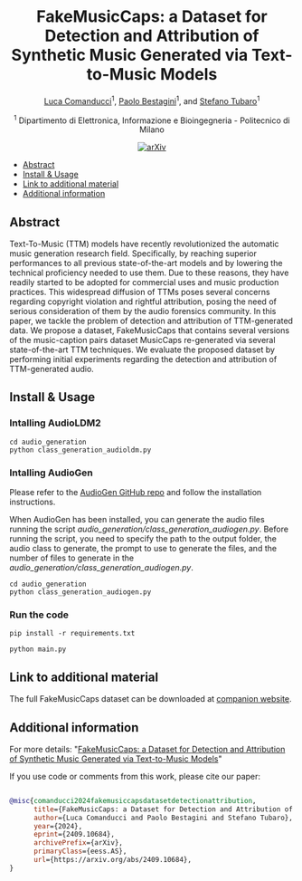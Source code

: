 <div align="center">

# FakeMusicCaps: a Dataset for Detection and Attribution of Synthetic Music Generated via Text-to-Music Models 

<!-- <img width="700px" src="docs/new-generic-style-transfer-headline.svg"> -->
 
[Luca Comanducci](https://lucacoma.github.io/)<sup>1</sup>, [Paolo Bestagini](https://bestagini.faculty.polimi.it/)<sup>1</sup>, and [Stefano Tubaro](https://www.deib.polimi.it/eng/people/details/389422)<sup>1</sup>

<sup>1</sup> Dipartimento di Elettronica, Informazione e Bioingegneria - Politecnico di Milano<br>
    
[![arXiv](https://img.shields.io/badge/arXiv-2403.17864-b31b1b.svg)](https://arxiv.org/abs/2403.17864)

</div>


<!-- START doctoc generated TOC please keep comment here to allow auto update -->
<!-- DON'T EDIT THIS SECTION, INSTEAD RE-RUN doctoc TO UPDATE -->
<!-- DON'T EDIT THIS SECTION, INSTEAD RE-RUN doctoc TO UPDATE -->

- [Abstract](#abstract)
- [Install & Usage](#install--usage)
- [Link to additional material](#link-to-additional-material)
- [Additional information](#additional-information)

<!-- END doctoc generated TOC please keep comment here to allow auto update -->
    
## Abstract
Text-To-Music (TTM) models have recently revolutionized the automatic music generation research field. Specifically, by reaching superior performances to all previous state-of-the-art models and by lowering the technical proficiency needed to use them. Due to these reasons, they have readily started to be adopted for commercial uses and music production practices. This widespread diffusion of TTMs poses several concerns regarding copyright violation and rightful attribution, posing the need of serious consideration of them by the audio forensics community. In this paper, we tackle the problem of detection and attribution of TTM-generated data. We propose a dataset, FakeMusicCaps that contains several versions of the music-caption pairs dataset MusicCaps re-generated via several state-of-the-art TTM techniques. We evaluate the proposed dataset by performing initial experiments regarding the detection and attribution of TTM-generated audio.


## Install & Usage


### Intalling AudioLDM2

```
cd audio_generation
python class_generation_audioldm.py
```


### Intalling AudioGen

Please refer to the [AudioGen GitHub repo](https://github.com/facebookresearch/audiocraft/blob/main/docs/AUDIOGEN.md#installation) and follow the installation instructions. 

When AudioGen has been installed, you can generate the audio files running the script <i>audio_generation/class_generation_audiogen.py</i>.
Before running the script, you need to specify the path to the output folder, the audio class to generate, the prompt to use to generate the files, and the number of files to generate in the <i>audio_generation/class_generation_audiogen.py</i>. 

```
cd audio_generation
python class_generation_audiogen.py
```

### Run the code

```
pip install -r requirements.txt
```

```
python main.py
```

## Link to additional material

The full FakeMusicCaps dataset can be downloaded at [companion website](https://zenodo.org/records/13732524). 


## Additional information

For more details:
"[FakeMusicCaps: a Dataset for Detection and Attribution of Synthetic Music Generated via Text-to-Music Models](https://arxiv.org/abs/2409.10684)"


If you use code or comments from this work, please cite our paper:

```BibTex

@misc{comanducci2024fakemusiccapsdatasetdetectionattribution,
      title={FakeMusicCaps: a Dataset for Detection and Attribution of Synthetic Music Generated via Text-to-Music Models}, 
      author={Luca Comanducci and Paolo Bestagini and Stefano Tubaro},
      year={2024},
      eprint={2409.10684},
      archivePrefix={arXiv},
      primaryClass={eess.AS},
      url={https://arxiv.org/abs/2409.10684}, 
}
```

